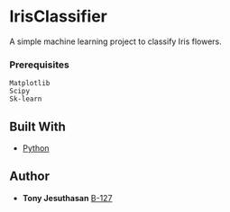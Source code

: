 # IrisClassifier
A simple machine learning project to classify Iris flowers.

### Prerequisites

```
Matplotlib
Scipy
Sk-learn
```


## Built With

* [Python](https://www.python.org/)

## Author

* **Tony Jesuthasan** [B-127](https://github.com/B-127)

